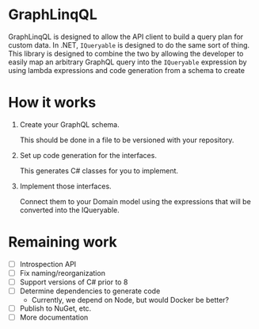 # GraphLinqQL

GraphLinqQL is designed to allow the API client to build a query plan for
custom data. In .NET, `IQueryable` is designed to do the same sort of thing.
This library is designed to combine the two by allowing the developer to easily
map an arbitrary GraphQL query into the `IQueryable` expression by using lambda
expressions and code generation from a schema to create 

# How it works

1. Create your GraphQL schema.

    This should be done in a file to be versioned with your repository.

2. Set up code generation for the interfaces.

    This generates C# classes for you to implement.

3. Implement those interfaces.

    Connect them to your Domain model using the expressions that will be
	converted into the IQueryable.

# Remaining work

- [ ] Introspection API
- [ ] Fix naming/reorganization
- [ ] Support versions of C# prior to 8
- [ ] Determine dependencies to generate code
    - Currently, we depend on Node, but would Docker be better?
- [ ] Publish to NuGet, etc.
- [ ] More documentation
